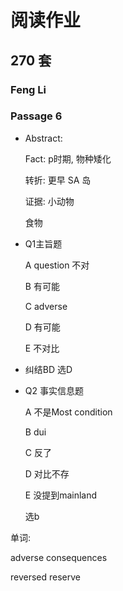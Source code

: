 # 阅读作业

## 270 套

### Feng Li

### Passage 6

* Abstract: 

  Fact: p时期, 物种矮化

  转折: 更早 SA 岛

  证据: 小动物

  食物

* Q1主旨题

  A	question  不对

  B	有可能

  C	adverse

  D	有可能

  E	不对比

* 纠结BD 选D

* Q2 事实信息题

  A 	不是Most condition

  B	dui 

  C	反了

  D	对比不存

  E	没提到mainland

  选b

  


单词:

adverse consequences 

reversed	reserve













